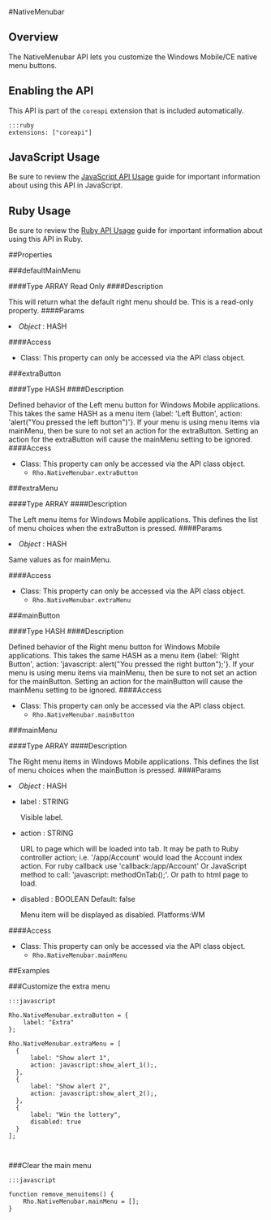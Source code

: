 #NativeMenubar


## Overview
<p>The NativeMenubar API lets you customize the Windows Mobile/CE native menu buttons.</p>
<h2>Enabling the API</h2>

<p>This API is part of the <code>coreapi</code> extension that is included automatically.</p>

<pre><code>:::ruby
extensions: ["coreapi"]
</code></pre>

<h2>JavaScript Usage</h2>

<p>Be sure to review the <a href="/guide/api_js">JavaScript API Usage</a> guide for important information about using this API in JavaScript.</p>

<h2>Ruby Usage</h2>

<p>Be sure to review the <a href="/guide/api_ruby">Ruby API Usage</a> guide for important information about using this API in Ruby.</p>



##Properties



###defaultMainMenu

####Type
<span class='text-info'>ARRAY</span> <span class='label'>Read Only</span>
####Description

This will return what the default right menu should be. This is a read-only property.
####Params
<li><i>Object</i> : <span class='text-info'>HASH</span><p> </p></li>
####Access
<ul><li><i class="icon-book"></i>Class: This property can only be accessed via the API class object. <ul></ul></li></ul>

###extraButton

####Type
<span class='text-info'>HASH</span> 
####Description

Defined behavior of the Left menu button for Windows Mobile applications. This takes the same HASH as a menu item {label: 'Left Button', action: 'alert("You pressed the left button")'}. If your menu is using menu items via mainMenu, then be sure to not set an action for the extraButton. Setting an action for the extraButton will cause the mainMenu setting to be ignored. 
####Access
<ul><li><i class="icon-book"></i>Class: This property can only be accessed via the API class object. <ul><li><code>Rho.NativeMenubar.extraButton</code> </li></ul></li></ul>

###extraMenu

####Type
<span class='text-info'>ARRAY</span> 
####Description

The Left menu items for Windows Mobile applications. This defines the list of menu choices when the extraButton is pressed.
####Params
<li><i>Object</i> : <span class='text-info'>HASH</span><p>
Same values as for mainMenu. </p></li>
####Access
<ul><li><i class="icon-book"></i>Class: This property can only be accessed via the API class object. <ul><li><code>Rho.NativeMenubar.extraMenu</code> </li></ul></li></ul>

###mainButton

####Type
<span class='text-info'>HASH</span> 
####Description

Defined behavior of the Right menu button for Windows Mobile applications. This takes the same HASH as a menu item {label: 'Right Button', action: 'javascript: alert("You pressed the right button");'}. If your menu is using menu items via mainMenu, then be sure to not set an action for the mainButton. Setting an action for the mainButton will cause the mainMenu setting to be ignored.
####Access
<ul><li><i class="icon-book"></i>Class: This property can only be accessed via the API class object. <ul><li><code>Rho.NativeMenubar.mainButton</code> </li></ul></li></ul>

###mainMenu

####Type
<span class='text-info'>ARRAY</span> 
####Description

The Right menu items in Windows Mobile applications. This defines the list of menu choices when the mainButton is pressed.
####Params
<li><i>Object</i> : <span class='text-info'>HASH</span><p> </p></li><ul><li>label : <span class='text-info'>STRING</span><p>
Visible label. </p></li><li>action : <span class='text-info'>STRING</span><p>
URL to page which will be loaded into tab. It may be path to Ruby controller action; i.e. '/app/Account' would load the Account index action. For ruby callback use 'callback:/app/Account' Or JavaScript method to call: 'javascript: methodOnTab();'. Or path to html page to load. </p></li><li>disabled : <span class='text-info'>BOOLEAN</span><span class='label '> Default: false</span><p>
Menu item will be displayed as disabled. Platforms:WM </p></li></ul>
####Access
<ul><li><i class="icon-book"></i>Class: This property can only be accessed via the API class object. <ul><li><code>Rho.NativeMenubar.mainMenu</code> </li></ul></li></ul>

##Examples



###Customize the extra menu

<pre><code>:::javascript
                  
Rho.NativeMenubar.extraButton = {
    label: "Extra"
};

Rho.NativeMenubar.extraMenu = [
  {
      label: "Show alert 1",
      action: javascript:show_alert_1();,
  },
  {
      label: "Show alert 2",
      action: javascript:show_alert_2();,
  },
  {
      label: "Win the lottery",
      disabled: true
  }
];
                  
                 
</code></pre>

###Clear the main menu

<pre><code>:::javascript
                  
function remove_menuitems() {
    Rho.NativeMenubar.mainMenu = [];
}
                  
                 
</code></pre>